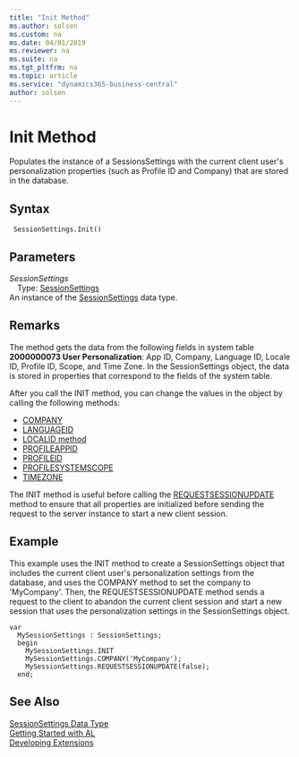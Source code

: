 ```yaml
---
title: "Init Method"
ms.author: solsen
ms.custom: na
ms.date: 04/01/2019
ms.reviewer: na
ms.suite: na
ms.tgt_pltfrm: na
ms.topic: article
ms.service: "dynamics365-business-central"
author: solsen
---
```

[//]: # (START>DO_NOT_EDIT)
[//]: # (IMPORTANT:Do not edit any of the content between here and the END>DO_NOT_EDIT.)
[//]: # (Any modifications should be made in the .xml files in the ModernDev repo.)
# Init Method
Populates the instance of a SessionsSettings with the current client user's personalization properties (such as Profile ID and Company) that are stored in the database.


## Syntax
```
 SessionSettings.Init()
```

## Parameters
*SessionSettings*  
&emsp;Type: [SessionSettings](sessionsettings-data-type.md)  
An instance of the [SessionSettings](sessionsettings-data-type.md) data type.  


[//]: # (IMPORTANT: END>DO_NOT_EDIT)

## Remarks  
The method gets the data from the following fields in system table **2000000073 User Personalization**: App ID, Company, Language ID, Locale ID, Profile ID, Scope, and Time Zone. In the SessionSettings object, the data is stored in properties that correspond to the fields of the system table.

After you call the INIT method, you can change the values in the object by calling the following methods:
-   [COMPANY](../../methods/devenv-company-method-sessionsettings.md)
-   [LANGUAGEID](../../methods/devenv-languageid-method-sessionsettings.md)
-   [LOCALID method](../../methods/devenv-localeid-method-sessionsettings.md)
-   [PROFILEAPPID](../../methods/devenv-profileappid-method-sessionsettings.md)
-   [PROFILEID](../../methods/devenv-profileid-method-sessionsettings.md)
-   [PROFILESYSTEMSCOPE](../../methods/devenv-profilesystemscope-method-sessionsettings.md)
-   [TIMEZONE](../../methods/devenv-timezone-method-sessionsettings.md)

The INIT method is useful before calling the [REQUESTSESSIONUPDATE](../../methods/devenv-requestsessionupdate-method.md) method to ensure that all properties are initialized before sending the request to the server instance to start a new client session.

## Example  
This example uses the INIT method to create a SessionSettings object that includes the current client user's personalization settings from the database, and uses the COMPANY method to set the company to 'MyCompany'. Then, the REQUESTSESSIONUPDATE method sends a request to the client to abandon the current client session and start a new session that uses the personalization settings in the SessionSettings object.

```
var
  MySessionSettings : SessionSettings;
  begin
    MySessionSettings.INIT
    MySessionSettings.COMPANY('MyCompany');
    MySessionSettings.REQUESTSESSIONUPDATE(false);
  end;  
```  


## See Also
[SessionSettings Data Type](sessionsettings-data-type.md)  
[Getting Started with AL](../../devenv-get-started.md)  
[Developing Extensions](../../devenv-dev-overview.md)